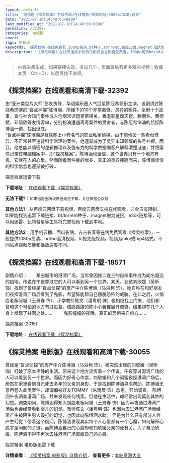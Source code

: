 ```yaml
---
layout: default
title: '电视剧《探灵档案》下载资源/在线播放/视频地址/1080p/高清/蓝光'
date: "2021-07-10T14:40:05+0800"
last_modified_at: "2021-07-10T14:40:05+0800"
permalink: /32392/
categories: 电视剧
cover:
tags: 电视剧
keywords: '探灵档案,在线免费看,1080p高清,bt种子,torrent,百度云盘,magnet,磁力链,迅雷下载资源'
description: '《探灵档案》在线云播放手机西瓜影院吉吉影音免费看，1080p高清bd/hd未删减完整版和tc抢先枪版，mkv/mp4格式，附带bt/torrent种子、magnet/磁力链、百度云盘、网盘资源迅雷下载链接'
---
```


>内容采集生成，如果链接失效，多试几个，页面最后有更多精彩视频！收藏本页（Ctrl+D)，以后再找不麻烦。


## 《探灵档案》在线观看和高清下载-32392

由&ldquo;亚洲类型片大师&rdquo;彭发执导，华语娱乐圈人气巨星陈冠希领衔主演。该剧讲述陈冠希饰演的&ldquo;盲点神探”陈博涵，所接下的10个非常离奇、灵异的案件。全剧十个故事，皆与社会热门事件或人伦纲常话题紧密相关。香港影星商天娥、滕丽名、黄德斌、邓丽欣等友情客串，分别扮演遭遇离奇案件的受害者，与陈冠希饰演的侦探陈博涵一道，找出谜底。<br />“盲点神探”陈博涵是互联网上小有名气的职业私家侦探，由于能侦破一些看似怪异、不正常甚至违背科学常理的案件，他逐渐成为了灵异未知领域的头号神探。而且，他总能以缜密的逻辑推理以及强有力的科学依据向客户解释清楚谜底，并将案件记录在电脑档案中，即“探灵档案”。陈博涵也坚信，这个世界只有一个地方有鬼，它就在人的心里。然而随着案件量的增多，真正的灵异接踵而来，陈博涵坚信的科学信念也逐渐被打破..


探灵档案迅雷下载

**下载地址**： [在线观看下载 《探灵档案》](https://www.993dy.com//vod-detail-id-12633.html) 


**无法下载?**：`如果迅雷因版权原因无法下载，关注微信公众号 `

**其他方法1**：从百度云网盘下载视频，百度云网盘支持在线观看，非会员有限制，如果能找到迅雷下载链接、bt/torrent种子、magnet磁力链接、e2dk链接等，可以用迅雷、比特彗星等工具将完整视频下载到本地。

**其他方法2**：用手机云播、西瓜影院、吉吉影音等在线免费观看《探灵档案》，一般提供1080p高清、hd/bd高清视频、tc抢先版视频，视频为mkv或mp4格式，不同站点视频质量和播放速度不同。


## 《探灵档案》在线观看和高清下载-18571

剧情介绍：　　某座城市的港湾广场，当年曾因接二连三的自杀事件成为闻名遐迩的凶地，传说在午夜穿过它的人可以看到另一个世界。某天，女孩刘欣媛（吴昕 饰）找到了曾经是“盲点侦探”的房产中介陈博涵（马浴柯 饰），她自称在和好朋友们夜探港湾广场后看到了鬼影，希望陈能帮自己摆脱恐怖的威胁。在此之后，火锅店老板阿城（王景春 饰）、小学教师陈文（潘粤明 饰）也相继找上门来，他们都曾和这个可怕的地方有过瓜葛。倍感蹊跷的陈小心翼翼展开调查，结果却在几个人身上发现了共同之处……  　　鬼影幢幢的夜晚，真正的恐惧来自何方……


探灵档案 (2015)

**下载地址**： [在线观看下载 《探灵档案》](https://www.btbtdy.me/btdy/dy2870.html) 


## 《探灵档案 电影版》在线观看和高清下载-30055

曾经是&ldquo;盲点侦探”的房产中介陈博涵（马浴柯 饰），被突然出现的刘欣媛（吴昕 饰）打破了原本平静的生活。原来这个地方流传着一个传说，午夜穿过港湾广场的人可以看到另一个世界。而因为好奇心作祟，刘欣媛和几个闺蜜夜探港湾广场后，居然在家里看到自己死去多年的父亲的身影，于是找到陈博涵寻求帮助。陈博涵无意再卷入此类案件，却偏偏被好友TOMMY（朱雨辰 饰）怂恿，开始调查。 陈博涵午夜调查港湾广场，并未发现任何线索。但他在生活中，却经常出现莫名其妙的幻觉。调查期间，陈博涵得知火锅店老板阿城（王景春 饰）因为半夜通过港湾广场后也会经常看到婴儿的幻觉。教师陈文（潘粤明 饰）也因为去过港湾广场而经常产生被陌生男人殴打的幻觉，也因此向陈博涵求助。 但是为什么只有部分人会产生幻觉？带着这个疑问，陈博涵发现其实每个人心里都有一个心魔，如何解开心魔才是问题的关键，而陈博涵自己的心魔却和刘欣媛父亲的死有关。为了帮助欣媛，陈博涵不得不再次去往港湾广场直面自己的心魔。<!---剧情end--->


探灵档案 电影版迅雷下载

**详情查看**： [《探灵档案 电影版》详情介绍](/movie/30055/)， **查看更多**：[本站资源大全](/movie/t/all/)

